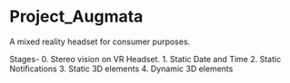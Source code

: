 # Project_Augmata

A mixed reality headset for consumer purposes.

Stages-
	0. Stereo vision on VR Headset.
	1. Static Date and Time
	2. Static Notifications
	3. Static 3D elements
	4. Dynamic 3D elements
